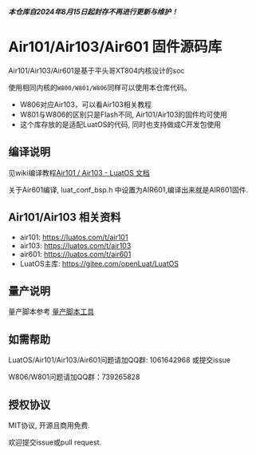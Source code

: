 ***本仓库自2024年8月15日起封存不再进行更新与维护！***



# Air101/Air103/Air601 固件源码库

Air101/Air103/Air601是基于平头哥XT804内核设计的soc

使用相同内核的`W800/W801/W806`同样可以使用本仓库代码。

* W806对应Air103，可以看Air103相关教程
* W801与W806的区别只是Flash不同, Air101/Air103的固件均可使用
* 这个库存放的是适配LuatOS的代码, 同时也支持做成C开发包使用

## 编译说明
见wiki编译教程[Air101 / Air103 - LuatOS 文档](https://wiki.luatos.com/develop/compile/Air101.html)

关于Air601编译, luat_conf_bsp.h 中设置为AIR601,编译出来就是AIR601固件.

## Air101/Air103 相关资料

* air101: https://luatos.com/t/air101
* air103: https://luatos.com/t/air103
* air601: https://luatos.com/t/air601
* LuatOS主库: https://gitee.com/openLuat/LuatOS

## 量产说明

量产脚本参考 [量产脚本工具](./tools/量产脚本工具.md)

## 如需帮助

LuatOS/Air101/Air103/Air601问题请加QQ群: 1061642968 或提交issue

W806/W801问题请加QQ群：739265828

## 授权协议

MIT协议, 开源且商用免费.

欢迎提交issue或pull request.
